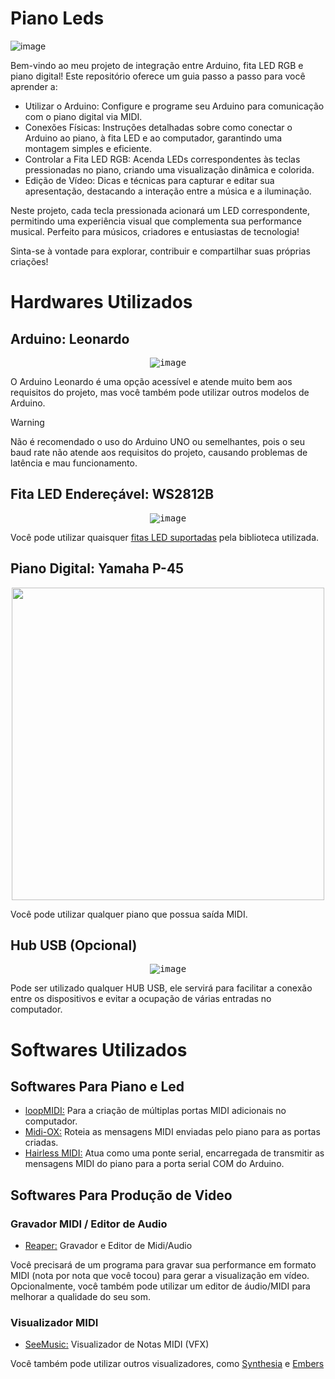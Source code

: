 <h1 id="introduction">Piano Leds</h1> 

![image](https://github.com/user-attachments/assets/359d1bb8-9a3f-46aa-8d08-0e0f64671444)

Bem-vindo ao meu projeto de integração entre Arduino, fita LED RGB e piano digital! Este repositório oferece um guia passo a passo para você aprender a:

<ul> 
  <li>Utilizar o Arduino: Configure e programe seu Arduino para comunicação com o piano digital via MIDI.</li> 
  <li>Conexões Físicas: Instruções detalhadas sobre como conectar o Arduino ao piano, à fita LED e ao computador, garantindo uma montagem simples e eficiente.</li> 
  <li>Controlar a Fita LED RGB: Acenda LEDs correspondentes às teclas pressionadas no piano, criando uma visualização dinâmica e colorida.</li> 
  <li>Edição de Vídeo: Dicas e técnicas para capturar e editar sua apresentação, destacando a interação entre a música e a iluminação.</li> 
</ul>
  
Neste projeto, cada tecla pressionada acionará um LED correspondente, permitindo uma experiência visual que complementa sua performance musical. Perfeito para músicos, criadores e entusiastas de tecnologia!

Sinta-se à vontade para explorar, contribuir e compartilhar suas próprias criações!

<h1 id="hardwares">Hardwares Utilizados</h1> 

## Arduino: Leonardo

<div align="center">
  
<kbd> ![image](https://github.com/user-attachments/assets/2acb8638-9ad7-4238-b9e1-4f55a3258423) </kbd>

</div>

O Arduino Leonardo é uma opção acessível e atende muito bem aos requisitos do projeto, mas você também pode utilizar outros modelos de Arduino.

> [!WARNING]
> Não é recomendado o uso do Arduino UNO ou semelhantes, pois o seu baud rate não atende aos requisitos do projeto, causando problemas de latência e mau funcionamento.

## Fita LED Endereçável: WS2812B

<div align="center">
  
<kbd> ![image](https://github.com/user-attachments/assets/8211fe75-e4f5-44bb-9106-f9aa4f318341)</kbd>

</div>

Você pode utilizar quaisquer <a href="https://github.com/FastLED/FastLED/wiki/Chipset-reference">fitas LED suportadas</a> pela biblioteca utilizada.

## Piano Digital: Yamaha P-45

<div align="center">

<kbd> <img src="https://br.yamaha.com/pt/files/P-45_119_H_P-45_540_540_2b0fd46e557ff681962a196c0e4db30e.jpg?impolicy=resize&imwid=735&imhei=735" width="500px"> </kbd>

</div>

Você pode utilizar qualquer piano que possua saída MIDI.

## Hub USB (Opcional)
<div align="center">
  
<kbd> ![image](https://github.com/user-attachments/assets/53c2e544-1451-4162-9ff6-3c1de8e8122b) </kbd>

</div>

Pode ser utilizado qualquer HUB USB, ele servirá para facilitar a conexão entre os dispositivos e evitar a ocupação de várias entradas no computador.

<h1 id="softwares">Softwares Utilizados</h1>
<h2 id="softwares-piano">Softwares Para Piano e Led</h2>
<ul>
<li><a href="https://www.tobias-erichsen.de/software/loopmidi.html">loopMIDI:</a> Para a criação de múltiplas portas MIDI adicionais no computador.</li>
<li><a href="https://www.tobias-erichsen.de/software/loopmidi.html">Midi-OX:</a> Roteia as mensagens MIDI enviadas pelo piano para as portas criadas.</li>
<li><a href="https://www.tobias-erichsen.de/software/loopmidi.html">Hairless MIDI:</a> Atua como uma ponte serial, encarregada de transmitir as mensagens MIDI do piano para a porta serial COM do Arduino.</li>
</ul>

<h2 id="softwares-video">Softwares Para Produção de Video</h2>

<h3>Gravador MIDI / Editor de Audio</h3>
<ul>
  <li><a href="https://www.reaper.fm/">Reaper:</a> Gravador e Editor de Midi/Audio</li>
</ul>

Você precisará de um programa para gravar sua performance em formato MIDI (nota por nota que você tocou) para gerar a visualização em vídeo. Opcionalmente, você também pode utilizar um editor de áudio/MIDI para melhorar a qualidade do seu som.

<H3>Visualizador MIDI</H3>
<ul>
<li><a href="https://www.seemusicapp.com">SeeMusic:</a> Visualizador de Notas MIDI (VFX)</li>
</ul>
Você também pode utilizar outros visualizadores, como <a href="https://synthesiagame.com/download">Synthesia</a> e <a href="https://embers.app/">Embers</a>







